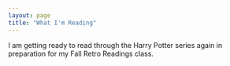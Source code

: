 ```yaml
---
layout: page
title: "What I'm Reading"
---
```


I am getting ready to read through the Harry Potter series again in preparation for my Fall Retro Readings class. 
